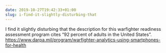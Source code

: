 ```yaml
---
date: 2019-10-27T19:42:33+01:00
slug: i-find-it-slightly-disturbing-that
---
```

I find it slightly disturbing that the description for this warfighter readiness assessment program cites “92 percent of adults in the United States”. https://www.darpa.mil/program/warfighter-analytics-using-smartphones-for-health

